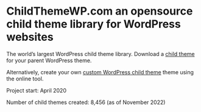 # ChildThemeWP.com an opensource child theme library for WordPress websites

The world’s largest WordPress child theme library. Download a [child theme](https://childthemewp.com) for your parent WordPress theme. 

Alternatively, create your own [custom WordPress child theme](https://childthemewp.com/create-custom-child-theme/) theme using the online tool.

Project start: April 2020

Number of child themes created: 8,456 (as of November 2022)
